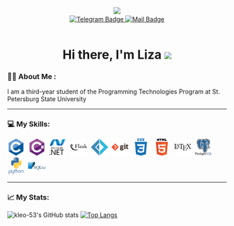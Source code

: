<!--### Hi there, I'm Liza 👋-->

<div id="header" align="center">
  <img src="https://media.giphy.com/media/v1.Y2lkPTc5MGI3NjExYTg0YWUzMzJiYjU2MWMxYmRjOGE2NGJlYjY0YzBlNDc4ODQ2YTM2NyZjdD1z/paTz7UZbPfTZFRYnnB/giphy.gif" width="100"/>
  <div id="badges">
    <a href="t.me/lisa_karaseva">
      <img src="https://img.shields.io/badge/Telegram-blue?style=for-the-badge&logo=telegram&logoColor=white" alt="Telegram Badge"/>
    </a>
    <a href="mailto:liza.1610@mail.ru">
      <img src="https://img.shields.io/badge/Mail-darkblue?style=for-the-badge&logo=maildotru&logoColor=orange" alt="Mail Badge"/>
    </a>
  </div>
  <img src="https://komarev.com/ghpvc/?username=kleo-53&style=flat-square&color=blue" alt=""/>
  <h1>
    Hi there, I'm Liza
    <img src="https://media.giphy.com/media/hvRJCLFzcasrR4ia7z/giphy.gif" width="30px"/>
  </h1>
</div>


### :woman_technologist: About Me :
I am a third-year student of the Programming Technologies Program at St. Petersburg State University

---

### :computer: My Skills:
<div>
  <img src="https://github.com/devicons/devicon/blob/master/icons/c/c-original.svg" title="C" alt="C" width="40" height="40"/>&nbsp;
  <img src="https://github.com/devicons/devicon/blob/master/icons/csharp/csharp-original.svg" title="CSharp" alt="CSharp" width="40" height="40"/>&nbsp;
  <img src="https://github.com/devicons/devicon/blob/master/icons/dot-net/dot-net-original-wordmark.svg" title="Dotnet" alt="Dotnet" width="40" height="40"/>&nbsp;
  <img src="https://github.com/devicons/devicon/blob/master/icons/flask/flask-original-wordmark.svg" title="Flask" alt="Flask" width="40" height="40"/>&nbsp;
  <img src="https://github.com/devicons/devicon/blob/master/icons/fsharp/fsharp-original.svg" title="FSharp" alt="FSharp" width="40" height="40"/>&nbsp;
  <img src="https://github.com/devicons/devicon/blob/master/icons/git/git-original-wordmark.svg" title="Git" alt="Git" width="40" height="40"/>&nbsp;
  <img src="https://github.com/devicons/devicon/blob/master/icons/css3/css3-plain-wordmark.svg"  title="CSS3" alt="CSS" width="40" height="40"/>&nbsp;
  <img src="https://github.com/devicons/devicon/blob/master/icons/html5/html5-original-wordmark.svg" title="HTML5" alt="HTML" width="40" height="40"/>&nbsp;
  <img src="https://github.com/devicons/devicon/blob/master/icons/latex/latex-original.svg" title="Latex" alt="Latex" width="40" height="40"/>&nbsp;
  <img src="https://github.com/devicons/devicon/blob/master/icons/postgresql/postgresql-original-wordmark.svg" title="Postgresql"  alt="Postgresql" width="40" height="40"/>&nbsp;
  <img src="https://github.com/devicons/devicon/blob/master/icons/python/python-original-wordmark.svg" title="Python" alt="Python" width="40" height="40"/>&nbsp;
  <img src="https://github.com/devicons/devicon/blob/master/icons/sqlite/sqlite-original-wordmark.svg" title="SQLite" alt="SQLite" width="40" height="40"/>&nbsp;
</div>

---

### :chart_with_upwards_trend: My Stats:

![kleo-53's GitHub stats](https://github-readme-stats.vercel.app/api?username=kleo-53&show_icons=true&theme=light) [![Top Langs](https://github-readme-stats.vercel.app/api/top-langs/?username=kleo-53&layout=compact&theme=light&langs_count=8)](https://github.com/anuraghazra/github-readme-stats)
  


<!--
**kleo-53/kleo-53** is a ✨ _special_ ✨ repository because its `README.md` (this file) appears on your GitHub profile.

Here are some ideas to get you started:

- 🔭 I’m currently working on ...
- 🌱 I’m currently learning ...
- 👯 I’m looking to collaborate on ...
- 🤔 I’m looking for help with ...
- 💬 Ask me about ...
- 📫 How to reach me: ...
- 😄 Pronouns: ...
- ⚡ Fun fact: ...
-->
